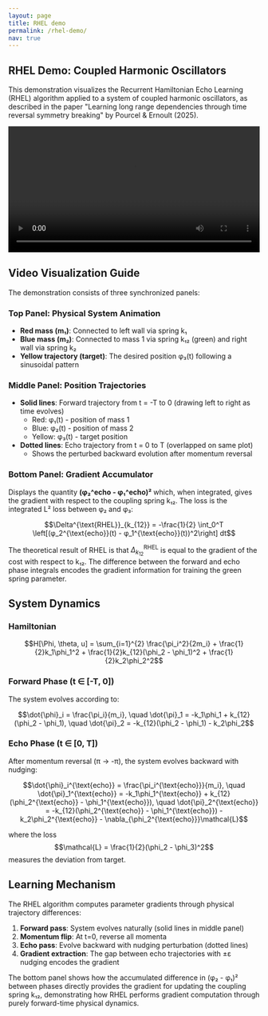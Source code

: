 ```yaml
---
layout: page
title: RHEL demo
permalink: /rhel-demo/
nav: true
---
```


## RHEL Demo: Coupled Harmonic Oscillators

This demonstration visualizes the Recurrent Hamiltonian Echo Learning (RHEL) algorithm applied to a system of coupled harmonic oscillators, as described in the paper "Learning long range dependencies through time reversal symmetry breaking" by Pourcel & Ernoult (2025).

<video controls preload="metadata" style="width: 100%; max-width: 960px;">
  <source src="/assets/videos/rhel-demo.mp4" type="video/mp4">
  Your browser does not support the video tag.
</video>

## Video Visualization Guide

The demonstration consists of three synchronized panels:

### Top Panel: Physical System Animation
- **Red mass (m₁)**: Connected to left wall via spring k₁
- **Blue mass (m₂)**: Connected to mass 1 via spring k₁₂ (green) and right wall via spring k₂  
- **Yellow trajectory (target)**: The desired position φ₃(t) following a sinusoidal pattern

### Middle Panel: Position Trajectories
- **Solid lines**: Forward trajectory from t = -T to 0 (drawing left to right as time evolves)
  - Red: φ₁(t) - position of mass 1
  - Blue: φ₂(t) - position of mass 2  
  - Yellow: φ₃(t) - target position
- **Dotted lines**: Echo trajectory from t = 0 to T (overlapped on same plot)
  - Shows the perturbed backward evolution after momentum reversal

### Bottom Panel: Gradient Accumulator
Displays the quantity **(φ₂^echo - φ₁^echo)²** which, when integrated, gives the gradient with respect to the coupling spring k₁₂. The loss is the integrated L² loss between φ₂ and φ₃:

$$\Delta^{\text{RHEL}}_{k_{12}} = -\frac{1}{2} \int_0^T \left[(φ_2^{\text{echo}}(t) - φ_1^{\text{echo}}(t))^2\right] dt$$

The theoretical result of RHEL is that $\Delta^{\text{RHEL}}_{k_{12}}$ is equal to the gradient of the cost with respect to k₁₂. The difference between the forward and echo phase integrals encodes the gradient information for training the green spring parameter.

## System Dynamics

### Hamiltonian

$$H[\Phi, \theta, u] = \sum_{i=1}^{2} \frac{\pi_i^2}{2m_i} + \frac{1}{2}k_1\phi_1^2 + \frac{1}{2}k_{12}(\phi_2 - \phi_1)^2 + \frac{1}{2}k_2\phi_2^2$$

### Forward Phase (t ∈ [-T, 0])
The system evolves according to:

$$\dot{\phi}_i = \frac{\pi_i}{m_i}, \quad \dot{\pi}_1 = -k_1\phi_1 + k_{12}(\phi_2 - \phi_1), \quad \dot{\pi}_2 = -k_{12}(\phi_2 - \phi_1) - k_2\phi_2$$

### Echo Phase (t ∈ [0, T])  
After momentum reversal (π → -π), the system evolves backward with nudging:

$$\dot{\phi}_i^{\text{echo}} = \frac{\pi_i^{\text{echo}}}{m_i}, \quad \dot{\pi}_1^{\text{echo}} = -k_1\phi_1^{\text{echo}} + k_{12}(\phi_2^{\text{echo}} - \phi_1^{\text{echo}}), \quad \dot{\pi}_2^{\text{echo}} = -k_{12}(\phi_2^{\text{echo}} - \phi_1^{\text{echo}}) - k_2\phi_2^{\text{echo}} - \nabla_{\phi_2^{\text{echo}}}\mathcal{L}$$

where the loss $$\mathcal{L} = \frac{1}{2}(\phi_2 - \phi_3)^2$$ measures the deviation from target.

## Learning Mechanism

The RHEL algorithm computes parameter gradients through physical trajectory differences:

1. **Forward pass**: System evolves naturally (solid lines in middle panel)
2. **Momentum flip**: At t=0, reverse all momenta
3. **Echo pass**: Evolve backward with nudging perturbation (dotted lines)
4. **Gradient extraction**: The gap between echo trajectories with ±ε nudging encodes the gradient

The bottom panel shows how the accumulated difference in (φ₂ - φ₁)² between phases directly provides the gradient for updating the coupling spring k₁₂, demonstrating how RHEL performs gradient computation through purely forward-time physical dynamics.
